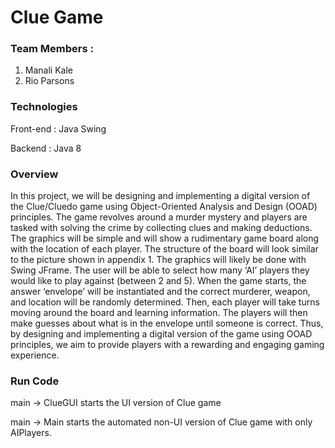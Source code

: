 # Clue Game

### Team Members : 
1. Manali Kale
2. Rio Parsons

### Technologies
Front-end : Java Swing

Backend : Java 8

### Overview

In this project, we will be designing and implementing a digital version of the Clue/Cluedo game using Object-Oriented Analysis and Design (OOAD) principles. The game revolves around a murder mystery and players are tasked with solving the crime by collecting clues and making deductions. The graphics will be simple and will show a rudimentary game board along with the location of each player. The structure of the board will look similar to the picture shown in appendix 1. The graphics will likely be done with Swing JFrame. The user will be able to select how many ‘AI’ players they would like to play against (between 2 and 5).  When the game starts, the answer ‘envelope’ will be instantiated and the correct murderer, weapon, and location will be randomly determined. Then, each player will take turns moving around the board and learning information. The players will then make guesses about what is in the envelope until someone is correct. Thus, by designing and implementing a digital version of the game using OOAD principles, we aim to provide players with a rewarding and engaging gaming experience. 

### Run Code
main -> ClueGUI starts the UI version of Clue game

main -> Main starts the automated non-UI version of Clue game with only AIPlayers.
